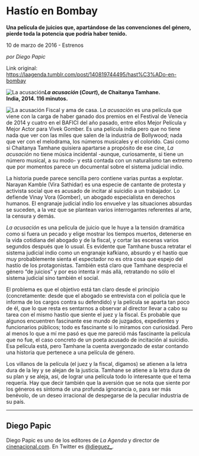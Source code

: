 # Hastío en Bombay

**Una película de juicios que, apartándose de las convenciones del género, pierde toda la potencia que podría haber tenido.**

10 de marzo de 2016 - Estrenos

_por Diego Papic_

Link original: https://laagenda.tumblr.com/post/140819744495/hast%C3%ADo-en-bombay

![La acusación](https://64.media.tumblr.com/3b35cd42d6859c55897d0fc59c0797a2/tumblr_inline_pjzzavEeT01t6q87u_500.jpg)***La acusación* (*Court*), de Chaitanya Tamhane.  
 India, 2014. 116 minutos.**

![La acusación](https://64.media.tumblr.com/3b35cd42d6859c55897d0fc59c0797a2/tumblr_inline_pjzzavEeT01t6q87u_500.jpg) Fiscal y ama de casa. L*a acusación* es una película que viene con la carga de haber ganado dos premios en el Festival de Venecia de 2014 y cuatro en el BAFICI del año pasado, entre ellos Mejor Película y Mejor Actor para Vivek Gomber. Es una película india pero que no tiene nada que ver con las miles que salen de la industria de Bollywood; nada que ver con el melodrama, los números musicales y el colorido. Casi como si Chaitanya Tamhane quisiera apartarse a propósito de ese cine, *La acusación* no tiene música incidental -aunque, curiosamente, si tiene un número musical, a su modo- y está contada con un naturalismo tan extremo que por momentos parece un documental sobre el sistema judicial indio.

La historia puede parece sencilla pero contiene varias puntas a explotar. Narayan Kamble (Vira Sathidar) es una especie de cantante de protesta y activista social que es acusado de incitar al suicidio a un trabajador. Lo defiende Vinay Vora (Gomber), un abogado especialista en derechos humanos. El engranaje judicial indio los envuelve y las situaciones absurdas se suceden, a la vez que se plantean varios interrogantes referentes al arte, la censura y demás.

*La acusación* es una película de juicio que le huye a la tensión dramática como si fuera un pecado y elige mostrar los tiempos muertos, detenerse en la vida cotidiana del abogado y de la fiscal, y cortar las escenas varios segundos después que lo usual. Es evidente que Tamhane busca retratar el sistema judicial indio como un engranaje kafkiano, absurdo y el hastío que muy probablemente sienta el espectador no es otra cosa que espejo del hastío de los protagonistas. También está claro que Tamhane desprecia el género “de juicios” y por eso intenta ir más allá, retratando no sólo el sistema judicial sino también el social.

El problema es que el objetivo está tan claro desde el principio (concretamente: desde que el abogado se entrevista con el policía que le informa de los cargos contra su defendido) y la película se aparta tan poco de él, que lo que resta es sentarnos a observar al director llevar a cabo su tarea con el mismo hastío que siente el juez y la fiscal. Es probable que algunos encuentren fascinante ese mundo de juzgados, expedientes y funcionarios públicos; todo es fascinante si lo miramos con curiosidad. Pero al menos lo que a mí me pasó es que me pareció más fascinante la película que no fue, el caso concreto de un poeta acusado de incitación al suicidio. Esa película está, pero Tamhane la cuenta avergonzado de estar contando una historia que pertenece a una película de género.

Los villanos de la película (el juez y la fiscal, digamos) se atienen a la letra dura de la ley y se alejan de la justicia. Tamhane se atiene a la letra dura de su plan y se aleja, así, de lograr una película todo lo interesante que el tema requería. Hay que decir también que la aversión que se nota que siente por los géneros es síntoma de una profunda ignorancia o, para ser más benévolo, de un deseo irracional de despegarse de la peculiar industria de su país.

  




---

 Diego Papic
------------

 Diego Papic es uno de los editores de *La Agenda* y director de [cinenacional.com](http://www.cinenacional.com). En Twitter es [@dieguez\_](http://www.twitter.com/dieguez_). 

